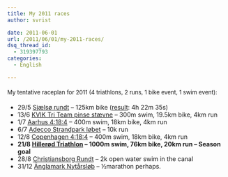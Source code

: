 ```yaml
---
title: My 2011 races
author: svrist

date: 2011-06-01
url: /2011/06/01/my-2011-races/
dsq_thread_id:
  - 319397793
categories:
  - English

---
```

<span style="font-size: small;"><span style="line-height: 24px;">My tentative raceplan for 2011 (4 triathlons, 2 runs, 1 bike event, 1 swim event):<br /> </span></span>

  * 29/5 <a title="Sjælsø rundt" href="http://www.sjaelsoerundt.dk/forside" target="_blank">Sjælsø rundt</a> &#8211; 125km bike (<a title="Online diploma" href="http://results1.ultimate.dk/events/2011/cycling/sjaelso/pdfdiplom.php?pid=2632" target="_blank">result</a>: 4h 22m 35s)
  * 13/6 <a title="KVIK Tri Team pinsestævne" href="http://www.kvik-tri.dk/staevne/" target="_blank">KVIK Tri Team pinse stævne</a> &#8211; 300m swim, 19.5km bike, 4km run
  * 1/7 <a title="Århus 4:18:4 website" href="http://4-18-4.nodesc.com/4184/index.php?option=com_content&view=frontpage&Itemid=1&lang=da" target="_blank">Aarhus 4:18:4</a> &#8211; 400m swim, 18km bike, 4km run
  * 6/7 <a title="Adecco strandpark løb" href="http://www.sparta.dk/spartalob/lobsoversigt/166we.aspx" target="_blank">Adecco Strandpark løbet</a> &#8211; 10k run
  * 12/8 <a title="Challenge Copenhagen 4:18:4 site" href="http://4-18-4.nodesc.com/index.php?lang=da" target="_blank">Copenhagen 4:18:4</a> &#8211; 400m swim, 18km bike, 4km run
  * **21/8 <a title="Hillerød tri site" href="http://www.langgarverne.dk/node/90" target="_blank">Hillerød Triathlon</a> &#8211; 1000m swim, 76km bike, 20km run &#8211; Season goal**
  * 28/8 <a title="Christiansborg rundt" href="http://www.openwater.dk/t2w_1795.asp?id=1&tid=01-06-2011+13%3A05%3A40&lan=dk" target="_blank">Christiansborg Rundt</a> &#8211; 2k open water swim in the canal
  * 31/12 <a title="Ænglemark nytårsløb" href="http://www.sparta.dk/spartalob/lobsoversigt/780we.aspx?langId=1" target="_blank">Änglamark Nytårsløb</a> &#8211; ½marathon perhaps.